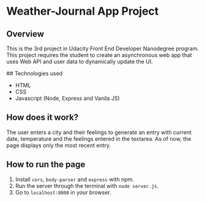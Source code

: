 # Weather-Journal App Project

## Overview
This is the 3rd project in Udacity Front End Developer Nanodegree program.
This project requires the student to create an asynchronous web app that uses Web API and user data to dynamically update the UI. 

## Technologies used
* HTML
* CSS
* Javascript (Node, Express and Vanila JS)

## How does it work?
The user enters a city and their feelings to generate an entry with current date, temperature and the feelings entered in the textarea.
As of now, the page displays only the most recent entry.

## How to run the page
1. Install `cors`, `body-parser` and `express` with npm.
2. Run the server through the terminal with `node server.js`.
3. Go to `localhost:8000` in your browser.
